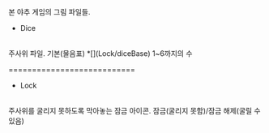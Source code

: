 본 야추 게임의 그림 파일들.

+ Dice
</br>
주사위 파일.
기본(물음표)
*[](Lock/diceBase)
1~6까지의 수

===========================

+ Lock
</br>
주사위를 굴리지 못하도록 막아놓는 잠금 아이콘.
잠금(굴리지 못함)/잠금 해제(굴릴 수 있음)
